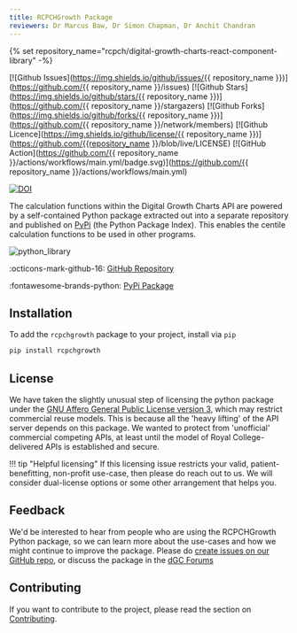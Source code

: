 ```yaml
---
title: RCPCHGrowth Package
reviewers: Dr Marcus Baw, Dr Simon Chapman, Dr Anchit Chandran
---
```


{% set repository_name="rcpch/digital-growth-charts-react-component-library" -%}

[![Github Issues](https://img.shields.io/github/issues/{{ repository_name }})](https://github.com/{{ repository_name }}/issues)
[![Github Stars](https://img.shields.io/github/stars/{{ repository_name }})](https://github.com/{{ repository_name }}/stargazers)
[![Github Forks](https://img.shields.io/github/forks/{{ repository_name }})](https://github.com/{{ repository_name }}/network/members)
[![Github Licence](https://img.shields.io/github/license/{{ repository_name }})](https://github.com/{{repository_name }}/blob/live/LICENSE)
[![GitHub Action](https://github.com/{{ repository_name }}/actions/workflows/main.yml/badge.svg)](https://github.com/{{ repository_name }}/actions/workflows/main.yml)

[![DOI](https://zenodo.org/badge/361149103.svg)](https://zenodo.org/badge/latestdoi/361149103)

The calculation functions within the Digital Growth Charts API are powered by a self-contained Python package extracted out into a separate repository and published on [PyPi](https://pypi.org/project/rcpchgrowth/) (the Python Package Index). This enables the centile calculation functions to be used in other programs.

![python_library](../_assets/_images/python_library_carbon.png)

:octicons-mark-github-16: [GitHub Repository](https://github.com/rcpch/rcpchgrowth-python)

:fontawesome-brands-python: [PyPi Package](https://pypi.org/project/rcpchgrowth/)

## Installation

To add the `rcpchgrowth` package to your project, install via `pip`

``` bash
pip install rcpchgrowth
```

## License

We have taken the slightly unusual step of licensing the python package under the [GNU Affero General Public License version 3](https://opensource.org/licenses/AGPL-3.0), which may restrict commercial reuse models. This is because all the 'heavy lifting' of the API server depends on this package. We wanted to protect from 'unofficial' commercial competing APIs, at least until the model of Royal College-delivered APIs is established and secure.

!!! tip "Helpful licensing"
    If this licensing issue restricts your valid, patient-benefitting, non-profit use-case, then please do reach out to us. We will consider dual-license options or some other arrangement that helps you.

## Feedback

We'd be interested to hear from people who are using the RCPCHGrowth Python package, so we can learn more about the use-cases and how we might continue to improve the package. Please do [create issues on our GitHub repo](https://github.com/rcpch/rcpchgrowth-python/issues), or discuss the package in the [dGC Forums](https://openhealthhub.org/c/rcpch-digital-growth-charts)

## Contributing

If you want to contribute to the project, please read the section on [Contributing](/docs/developer/contributing.md).
